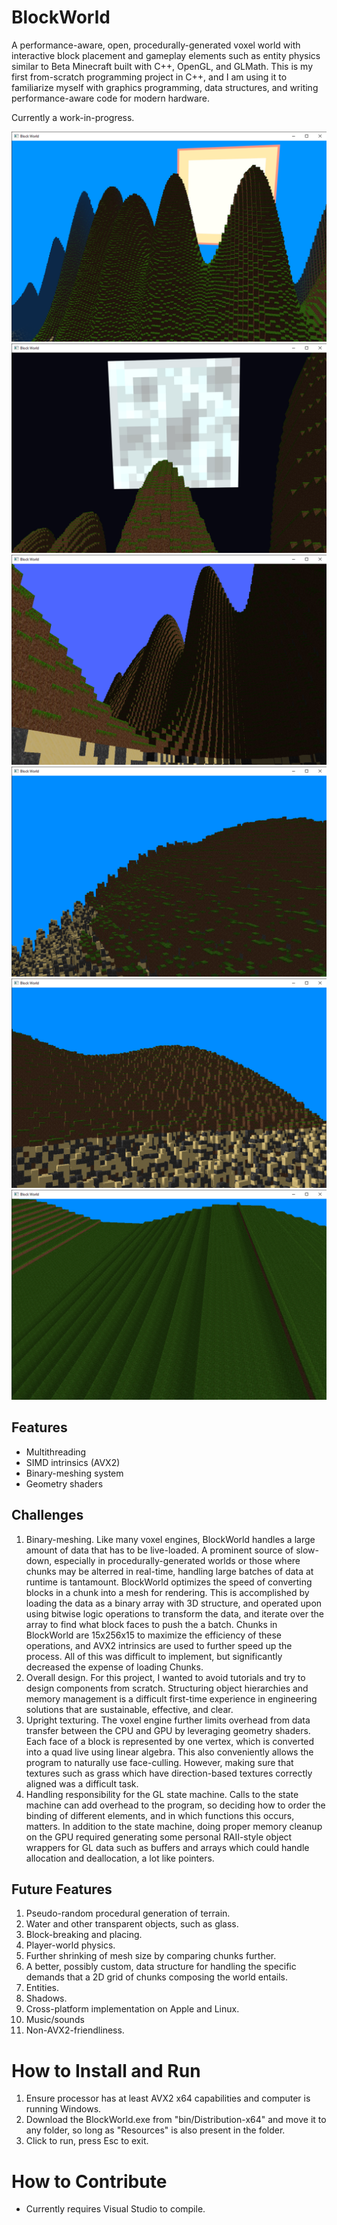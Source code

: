 # BlockWorld

A performance-aware, open, procedurally-generated voxel world with interactive block placement and gameplay elements such as entity physics similar to Beta Minecraft built with C++, OpenGL, and GLMath.
This is my first from-scratch programming project in C++, and I am using it to familiarize myself with graphics programming, data structures, and writing performance-aware code for modern hardware.

Currently a work-in-progress.

<img src="Photos/6.30.2024.png" alt="Daylight, 6/30/2024" style="width=200">
<img src="Photos/6.30.2024 (2).png" alt="Moonlight, 6/30/2024" style = "width=200">
<img src="Photos/6.28.2024.png" alt="Moonlight, 6/30/2024" style = "width=200">
<img src="Photos/7.7.2024 (2).png" alt="Shadows, 7/30/2024" style = "width=200">
<img src="Photos/7.7.2024 (3).png" alt="Shadows, 7/30/2024" style = "width=200">
<img src="Photos/7.7.2024.png" alt="Shadows, 7/30/2024" style = "width=200">

## Features
- Multithreading
- SIMD intrinsics (AVX2)
- Binary-meshing system
- Geometry shaders

## Challenges
1. Binary-meshing. Like many voxel engines, BlockWorld handles a large amount of data that has to be live-loaded. A prominent source of slow-down, especially in procedurally-generated worlds or those where chunks may be alterred in real-time, handling large batches of data at runtime is tantamount. BlockWorld optimizes the speed of converting blocks in a chunk into a mesh for rendering. This is accomplished by loading the data as a binary array with 3D structure, and operated upon using bitwise logic operations to transform the data, and iterate over the array to find what block faces to push the a batch. Chunks in BlockWorld are 15x256x15 to maximize the efficiency of these operations, and AVX2 intrinsics are used to further speed up the process. All of this was difficult to implement, but significantly decreased the expense of loading Chunks.
2. Overall design. For this project, I wanted to avoid tutorials and try to design components from scratch. Structuring object hierarchies and memory management is a difficult first-time experience in engineering solutions that are sustainable, effective, and clear.
3. Upright texturing. The voxel engine further limits overhead from data transfer between the CPU and GPU by leveraging geometry shaders. Each face of a block is represented by one vertex, which is converted into a quad live using linear algebra. This also conveniently allows the program to naturally use face-culling. However, making sure that textures such as grass which have direction-based textures correctly aligned was a difficult task.
4. Handling responsibility for the GL state machine. Calls to the state machine can add overhead to the program, so deciding how to order the binding of different elements, and in which functions this occurs, matters. In addition to the state machine, doing proper memory cleanup on the GPU required generating some personal RAII-style object wrappers for GL data such as buffers and arrays which could handle allocation and deallocation, a lot like pointers.

## Future Features
1. Pseudo-random procedural generation of terrain.
2. Water and other transparent objects, such as glass.
3. Block-breaking and placing.
4. Player-world physics.
5. Further shrinking of mesh size by comparing chunks further.
6. A better, possibly custom, data structure for handling the specific demands that a 2D grid of chunks composing the world entails.
7. Entities.
8. Shadows.
9. Cross-platform implementation on Apple and Linux.
10. Music/sounds
11. Non-AVX2-friendliness.

# How to Install and Run
1. Ensure processor has at least AVX2 x64 capabilities and computer is running Windows.
2. Download the BlockWorld.exe from "bin/Distribution-x64" and move it to any folder, so long as "Resources" is also present in the folder.
3. Click to run, press Esc to exit.

# How to Contribute
- Currently requires Visual Studio to compile.
